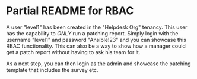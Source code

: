 # Partial README for RBAC

A user "level1" has been created in the "Helpdesk Org" tenancy. This user has the capability to *ONLY* run a patching report. Simply login with the username "level1" and password "Ansible!23" and you can showcase this RBAC functionality. This can also be a way to show how a manager could get a patch report without having to ask his team for it.

As a next step, you can then login as the admin and showcase the patching template that includes the survey etc.
